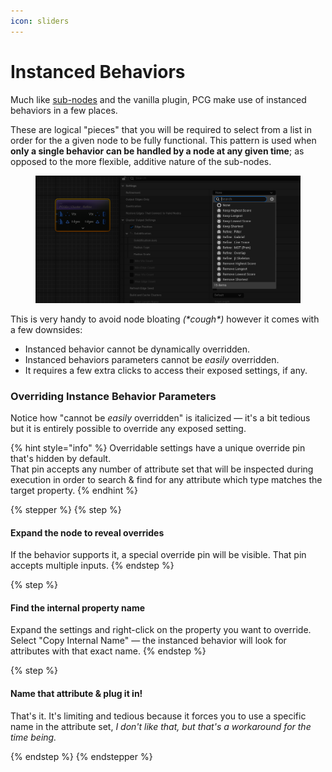 ```yaml
---
icon: sliders
---
```


# Instanced Behaviors

Much like [sub-nodes](sub-nodes/) and the vanilla plugin, PCG make use of instanced behaviors in a few places.&#x20;

These are logical "pieces" that you will be required to select from a list in order for the a given node to be fully functional. This pattern is used when **only a single behavior can be handled by a node at any given time**; as opposed to the more flexible, additive nature of the sub-nodes.

<figure><img src="../../.gitbook/assets/image (46).png" alt=""><figcaption></figcaption></figure>

This is very handy to avoid node bloating _(\*cough\*)_ however it comes with a few downsides:

* Instanced behavior cannot be dynamically overridden.
* Instanced behaviors parameters cannot be _easily_ overridden.
* It requires a few extra clicks to access their exposed settings, if any.

### Overriding Instance Behavior Parameters

Notice how "cannot be _easily_ overridden" is italicized — it's a bit tedious but it is entirely possible to override any exposed setting.

{% hint style="info" %}
Overridable settings have a unique override pin that's hidden by default.\
That pin accepts any number of attribute set that will be inspected during execution in order to search & find for any attribute which type matches the target property.
{% endhint %}

{% stepper %}
{% step %}
#### Expand the node to reveal overrides

If the behavior supports it, a special override pin will be visible. That pin accepts multiple inputs.
{% endstep %}

{% step %}
#### Find the internal property name

Expand the settings and right-click on the property you want to override. Select "Copy Internal Name" — the instanced behavior will look for attributes with that exact name.
{% endstep %}

{% step %}
#### Name that attribute & plug it in!

That's it. It's limiting and tedious because it forces you to use a specific name in the attribute set, _I don't like that, but that's a workaround for the time being._


{% endstep %}
{% endstepper %}

